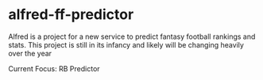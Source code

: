 # alfred-ff-predictor
Alfred is a project for a new service to predict fantasy football rankings and stats. This project is still in its infancy and likely will be changing heavily over the year

Current Focus: RB Predictor
